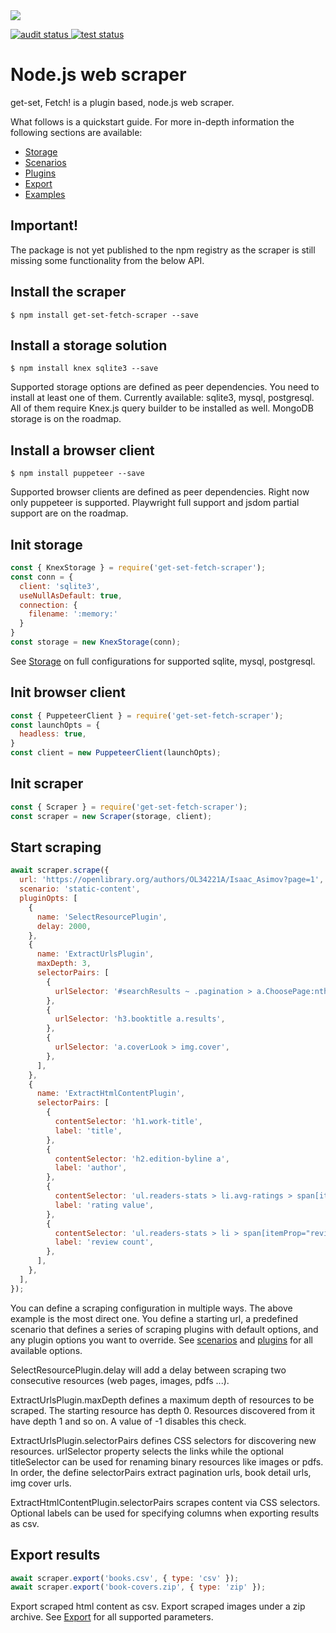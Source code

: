 <img src="https://get-set-fetch.github.io/get-set-fetch/logo.png">

<p align="left">
  <a href="https://github.com/get-set-fetch/scraper/actions?query=workflow%3Aaudit">
    <img alt="audit status" src="https://github.com/get-set-fetch/scraper/workflows/audit/badge.svg">
  </a>
  <a href="https://github.com/get-set-fetch/scraper/actions?query=workflow%3Atest">
    <img alt="test status" src="https://github.com/get-set-fetch/scraper/workflows/test/badge.svg">
  </a>
</p>

# Node.js web scraper

get-set, Fetch! is a plugin based, node.js web scraper.

What follows is a quickstart guide. For more in-depth information the following sections are available:
- [Storage](./src/storage/README.md)
- [Scenarios](./src/scenarios/README.md)
- [Plugins](./src/plugins/README.md)
- [Export](./src/export/README.md)
- [Examples](./examples/README.md)
## Important!
The package is not yet published to the npm registry as the scraper is still missing some functionality from the below API.

## Install the scraper
```
$ npm install get-set-fetch-scraper --save
```

## Install a storage solution
```
$ npm install knex sqlite3 --save
```
Supported storage options are defined as peer dependencies. You need to install at least one of them. Currently available: sqlite3, mysql, postgresql. All of them require Knex.js query builder to be installed as well. MongoDB storage is on the roadmap.

## Install a browser client
```
$ npm install puppeteer --save
```
Supported browser clients are defined as peer dependencies.
Right now only puppeteer is supported. Playwright full support and jsdom partial support are on the roadmap. 

## Init storage
```js
const { KnexStorage } = require('get-set-fetch-scraper');
const conn = {
  client: 'sqlite3',
  useNullAsDefault: true,
  connection: {
    filename: ':memory:'
  }
}
const storage = new KnexStorage(conn);
```
See [Storage](./src/storage/README.md) on full configurations for supported sqlite, mysql, postgresql.

## Init browser client
```js
const { PuppeteerClient } = require('get-set-fetch-scraper');
const launchOpts = {
  headless: true,
}
const client = new PuppeteerClient(launchOpts);
```

## Init scraper
```js
const { Scraper } = require('get-set-fetch-scraper');
const scraper = new Scraper(storage, client);
```

## Start scraping
```js
await scraper.scrape({
  url: 'https://openlibrary.org/authors/OL34221A/Isaac_Asimov?page=1',
  scenario: 'static-content',
  pluginOpts: [
    {
      name: 'SelectResourcePlugin',
      delay: 2000,
    },
    {
      name: 'ExtractUrlsPlugin',
      maxDepth: 3,
      selectorPairs: [
        {
          urlSelector: '#searchResults ~ .pagination > a.ChoosePage:nth-child(2)',
        },
        {
          urlSelector: 'h3.booktitle a.results',
        },
        {
          urlSelector: 'a.coverLook > img.cover',
        },
      ],
    },
    {
      name: 'ExtractHtmlContentPlugin',
      selectorPairs: [
        {
          contentSelector: 'h1.work-title',
          label: 'title',
        },
        {
          contentSelector: 'h2.edition-byline a',
          label: 'author',
        },
        {
          contentSelector: 'ul.readers-stats > li.avg-ratings > span[itemProp="ratingValue"]',
          label: 'rating value',
        },
        {
          contentSelector: 'ul.readers-stats > li > span[itemProp="reviewCount"]',
          label: 'review count',
        },
      ],
    },
  ],
});
```
You can define a scraping configuration in multiple ways. The above example is the most direct one.
You define a starting url, a predefined scenario that defines a series of scraping plugins with default options, and any plugin options you want to override. See [scenarios](./src/scenarios/README.md) and [plugins](./src/plugins/README.md) for all available options.

SelectResourcePlugin.delay will add a delay between scraping two consecutive resources (web pages, images, pdfs ...).

ExtractUrlsPlugin.maxDepth defines a maximum depth of resources to be scraped. The starting resource has depth 0. Resources discovered from it have depth 1 and so on. A value of -1 disables this check.

ExtractUrlsPlugin.selectorPairs defines CSS selectors for discovering new resources. urlSelector property selects the links while the optional titleSelector can be used for renaming binary resources like images or pdfs. In order, the define selectorPairs extract pagination urls, book detail urls, img cover urls.

ExtractHtmlContentPlugin.selectorPairs scrapes content via CSS selectors. Optional labels can be used for specifying columns when exporting results as csv.

## Export results
```js
await scraper.export('books.csv', { type: 'csv' });
await scraper.export('book-covers.zip', { type: 'zip' });
```
Export scraped html content as csv. Export scraped images under a zip archive. See [Export](./src/export/README.md) for all supported parameters.
